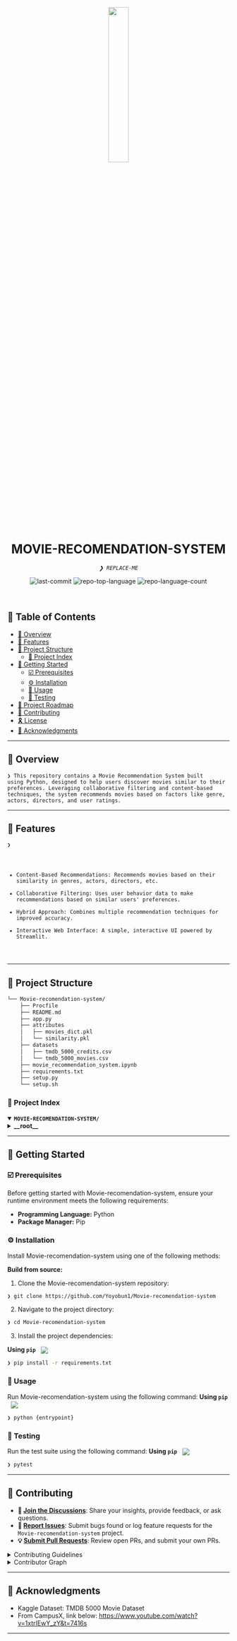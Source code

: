 <p align="center">
    <img src="https://img.icons8.com/?size=512&id=55494&format=png" align="center" width="30%">
</p>
<p align="center"><h1 align="center">MOVIE-RECOMENDATION-SYSTEM</h1></p>
<p align="center">
	<em><code>❯ REPLACE-ME</code></em>
</p>
<p align="center">
	<img src="https://img.shields.io/github/last-commit/Yoyobun1/Movie-recomendation-system?style=default&logo=git&logoColor=white&color=0074ff" alt="last-commit">
	<img src="https://img.shields.io/github/languages/top/Yoyobun1/Movie-recomendation-system?style=default&color=0074ff" alt="repo-top-language">
	<img src="https://img.shields.io/github/languages/count/Yoyobun1/Movie-recomendation-system?style=default&color=0074ff" alt="repo-language-count">
</p>
<p align="center"><!-- default option, no dependency badges. -->
</p>
<p align="center">
	<!-- default option, no dependency badges. -->
</p>
<br>

## 🔗 Table of Contents

- [📍 Overview](#-overview)
- [👾 Features](#-features)
- [📁 Project Structure](#-project-structure)
  - [📂 Project Index](#-project-index)
- [🚀 Getting Started](#-getting-started)
  - [☑️ Prerequisites](#-prerequisites)
  - [⚙️ Installation](#-installation)
  - [🤖 Usage](#🤖-usage)
  - [🧪 Testing](#🧪-testing)
- [📌 Project Roadmap](#-project-roadmap)
- [🔰 Contributing](#-contributing)
- [🎗 License](#-license)
- [🙌 Acknowledgments](#-acknowledgments)

---

## 📍 Overview

<code>❯ This repository contains a Movie Recommendation System built using Python, designed to help users discover movies similar to their preferences. Leveraging collaborative filtering and content-based techniques, the system recommends movies based on factors like genre, actors, directors, and user ratings.</code>

---

## 👾 Features

<code>❯
- Content-Based Recommendations: Recommends movies based on their similarity in genres, actors, directors, etc.
- Collaborative Filtering: Uses user behavior data to make recommendations based on similar users' preferences.
- Hybrid Approach: Combines multiple recommendation techniques for improved accuracy.
- Interactive Web Interface: A simple, interactive UI powered by Streamlit.
</code>

---

## 📁 Project Structure

```sh
└── Movie-recomendation-system/
    ├── Procfile
    ├── README.md
    ├── app.py
    ├── attributes
    │   ├── movies_dict.pkl
    │   └── similarity.pkl
    ├── datasets
    │   ├── tmdb_5000_credits.csv
    │   └── tmdb_5000_movies.csv
    ├── movie_recommendation_system.ipynb
    ├── requirements.txt
    ├── setup.py
    └── setup.sh
```


### 📂 Project Index
<details open>
	<summary><b><code>MOVIE-RECOMENDATION-SYSTEM/</code></b></summary>
	<details> <!-- __root__ Submodule -->
		<summary><b>__root__</b></summary>
		<blockquote>
			<table>
			<tr>
				<td><b><a href='https://github.com/Yoyobun1/Movie-recomendation-system/blob/master/app.py'>app.py</a></b></td>
				<td><code>❯ REPLACE-ME</code></td>
			</tr>
			<tr>
				<td><b><a href='https://github.com/Yoyobun1/Movie-recomendation-system/blob/master/Procfile'>Procfile</a></b></td>
				<td><code>❯ REPLACE-ME</code></td>
			</tr>
			<tr>
				<td><b><a href='https://github.com/Yoyobun1/Movie-recomendation-system/blob/master/setup.sh'>setup.sh</a></b></td>
				<td><code>❯ REPLACE-ME</code></td>
			</tr>
			<tr>
				<td><b><a href='https://github.com/Yoyobun1/Movie-recomendation-system/blob/master/requirements.txt'>requirements.txt</a></b></td>
				<td><code>❯ REPLACE-ME</code></td>
			</tr>
			<tr>
				<td><b><a href='https://github.com/Yoyobun1/Movie-recomendation-system/blob/master/movie_recommendation_system.ipynb'>movie_recommendation_system.ipynb</a></b></td>
				<td><code>❯ REPLACE-ME</code></td>
			</tr>
			<tr>
				<td><b><a href='https://github.com/Yoyobun1/Movie-recomendation-system/blob/master/setup.py'>setup.py</a></b></td>
				<td><code>❯ REPLACE-ME</code></td>
			</tr>
			</table>
		</blockquote>
	</details>
</details>

---
## 🚀 Getting Started

### ☑️ Prerequisites

Before getting started with Movie-recomendation-system, ensure your runtime environment meets the following requirements:

- **Programming Language:** Python
- **Package Manager:** Pip


### ⚙️ Installation

Install Movie-recomendation-system using one of the following methods:

**Build from source:**

1. Clone the Movie-recomendation-system repository:
```sh
❯ git clone https://github.com/Yoyobun1/Movie-recomendation-system
```

2. Navigate to the project directory:
```sh
❯ cd Movie-recomendation-system
```

3. Install the project dependencies:


**Using `pip`** &nbsp; [<img align="center" src="https://img.shields.io/badge/Pip-3776AB.svg?style={badge_style}&logo=pypi&logoColor=white" />](https://pypi.org/project/pip/)

```sh
❯ pip install -r requirements.txt
```




### 🤖 Usage
Run Movie-recomendation-system using the following command:
**Using `pip`** &nbsp; [<img align="center" src="https://img.shields.io/badge/Pip-3776AB.svg?style={badge_style}&logo=pypi&logoColor=white" />](https://pypi.org/project/pip/)

```sh
❯ python {entrypoint}
```


### 🧪 Testing
Run the test suite using the following command:
**Using `pip`** &nbsp; [<img align="center" src="https://img.shields.io/badge/Pip-3776AB.svg?style={badge_style}&logo=pypi&logoColor=white" />](https://pypi.org/project/pip/)

```sh
❯ pytest
```


---

## 🔰 Contributing

- **💬 [Join the Discussions](https://github.com/Yoyobun1/Movie-recomendation-system/discussions)**: Share your insights, provide feedback, or ask questions.
- **🐛 [Report Issues](https://github.com/Yoyobun1/Movie-recomendation-system/issues)**: Submit bugs found or log feature requests for the `Movie-recomendation-system` project.
- **💡 [Submit Pull Requests](https://github.com/Yoyobun1/Movie-recomendation-system/blob/main/CONTRIBUTING.md)**: Review open PRs, and submit your own PRs.

<details closed>
<summary>Contributing Guidelines</summary>

1. **Fork the Repository**: Start by forking the project repository to your github account.
2. **Clone Locally**: Clone the forked repository to your local machine using a git client.
   ```sh
   git clone https://github.com/Yoyobun1/Movie-recomendation-system
   ```
3. **Create a New Branch**: Always work on a new branch, giving it a descriptive name.
   ```sh
   git checkout -b new-feature-x
   ```
4. **Make Your Changes**: Develop and test your changes locally.
5. **Commit Your Changes**: Commit with a clear message describing your updates.
   ```sh
   git commit -m 'Implemented new feature x.'
   ```
6. **Push to github**: Push the changes to your forked repository.
   ```sh
   git push origin new-feature-x
   ```
7. **Submit a Pull Request**: Create a PR against the original project repository. Clearly describe the changes and their motivations.
8. **Review**: Once your PR is reviewed and approved, it will be merged into the main branch. Congratulations on your contribution!
</details>

<details closed>
<summary>Contributor Graph</summary>
<br>
<p align="left">
   <a href="https://github.com{/Yoyobun1/Movie-recomendation-system/}graphs/contributors">
      <img src="https://contrib.rocks/image?repo=Yoyobun1/Movie-recomendation-system">
   </a>
</p>
</details>

---


## 🙌 Acknowledgments

- Kaggle Dataset: TMDB 5000 Movie Dataset
- From CampusX, link below:
    https://www.youtube.com/watch?v=1xtrIEwY_zY&t=7416s

---